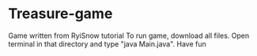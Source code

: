 # Treasure-game
Game written from RyiSnow tutorial
To run game, download all files. Open terminal in that directory and type "java Main.java". Have fun
